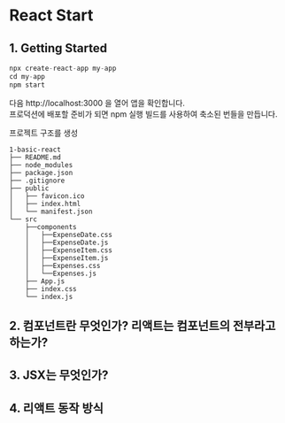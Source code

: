 # React Start

## 1. Getting Started

```javascript
npx create-react-app my-app
cd my-app
npm start
```

다음 http://localhost:3000 을 열어 앱을 확인합니다.  
프로덕션에 배포할 준비가 되면 npm 실행 빌드를 사용하여 축소된 번들을 만듭니다.

프로젝트 구조를 생성
```
1-basic-react
├── README.md
├── node_modules
├── package.json
├── .gitignore
├── public
│   ├── favicon.ico
│   ├── index.html
│   └── manifest.json
└── src
    ├──components
    │   ├──ExpenseDate.css
    │   ├──ExpenseDate.js
    │   ├──ExpenseItem.css
    │   ├──ExpenseItem.js
    │   ├──Expenses.css
    │   └──Expenses.js
    ├── App.js
    ├── index.css
    └── index.js   
```


## 2. 컴포넌트란 무엇인가? 리액트는 컴포넌트의 전부라고 하는가?



## 3. JSX는 무엇인가?


## 4. 리액트 동작 방식




